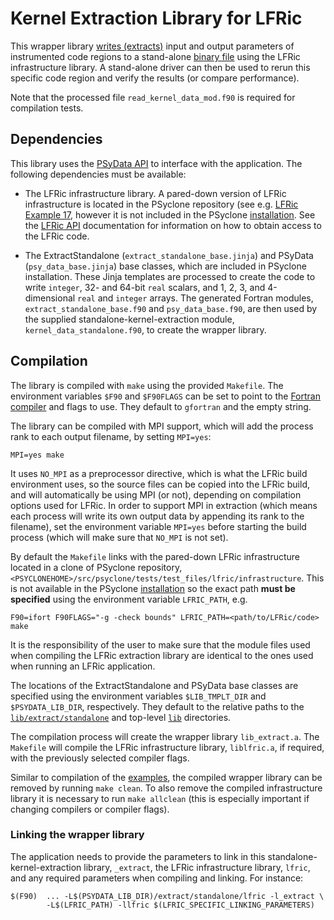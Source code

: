 # Kernel Extraction Library for LFRic

This wrapper library [writes (extracts)](
https://psyclone.readthedocs.io/en/stable/psyke.html) input and output
parameters of instrumented code regions to a stand-alone
[binary file](https://psyclone.readthedocs.io/en/stable/psyke.html#extraction_libraries)
using the LFRic infrastructure library. A stand-alone driver can then be
used to rerun this specific code region and verify the results (or
compare performance).

Note that the processed file ``read_kernel_data_mod.f90`` is required for
compilation tests.

## Dependencies

This library uses the [PSyData API](
https://psyclone.readthedocs.io/en/stable/psy_data.html) to interface with
the application. The following dependencies must be available:

- The LFRic infrastructure library. A pared-down version of LFRic
  infrastructure is located in the PSyclone repository (see e.g.
  [LFRic Example 17](
  https://github.com/stfc/PSyclone/tree/master/examples/lfric/eg17), however
  it is not included in the PSyclone [installation](
  ./../../../README.md#installation). See the [LFRic API](
  https://psyclone.readthedocs.io/en/latest/lfric.html) documentation
  for information on how to obtain access to the LFRic code.

- The ExtractStandalone (``extract_standalone_base.jinja``) and PSyData
  (``psy_data_base.jinja``) base classes, which are included in PSyclone
  installation. These Jinja templates are processed to create the
  code to write ``integer``, 32- and 64-bit ``real`` scalars, and 1, 2, 3,
  and 4-dimensional ``real`` and ``integer`` arrays. The generated Fortran
  modules, ``extract_standalone_base.f90`` and ``psy_data_base.f90``, are then
  used by the supplied standalone-kernel-extraction module,
  ``kernel_data_standalone.f90``, to create the wrapper library.

## Compilation

The library is compiled with ``make`` using the provided ``Makefile``. The
environment variables ``$F90`` and ``$F90FLAGS`` can be set to point to the
[Fortran compiler](./../../../README.md#compilation) and flags to use. They
default to ``gfortran`` and the empty string.

The library can be compiled with MPI support, which will add the process rank
to each output filename, by setting ``MPI=yes``:

```shell
MPI=yes make
```

It uses ``NO_MPI`` as a preprocessor directive, which is what the LFRic build
environment uses, so the source files can be copied into the LFRic build, and
will automatically be using MPI (or not), depending on compilation options used
for LFRic. In order to support MPI in extraction (which means each process will write
its own output data by appending its rank to the filename), set the environment
variable ``MPI=yes`` before starting the build process (which will make sure
that ``NO_MPI`` is not set).

By default the ``Makefile`` links with the pared-down
LFRic infrastructure located in a clone of PSyclone repository,
``<PSYCLONEHOME>/src/psyclone/tests/test_files/lfric/infrastructure``.
This is not available in the PSyclone [installation](
./../../../README.md#installation) so the exact path
**must be specified** using the environment variable ``LFRIC_PATH``, e.g.

```shell
F90=ifort F90FLAGS="-g -check bounds" LFRIC_PATH=<path/to/LFRic/code> make
```

It is the responsibility of the user to make sure that the module files
used when compiling the LFRic extraction library are identical to the ones
used when running an LFRic application.

The locations of the ExtractStandalone and PSyData base classes are
specified using the environment variables ``$LIB_TMPLT_DIR`` and
``$PSYDATA_LIB_DIR``, respectively. They default to the relative paths to
the [``lib/extract/standalone``](./../) and top-level [``lib``](./../../../)
directories.

The compilation process will create the wrapper library
``lib_extract.a``. The ``Makefile`` will compile the LFRic
infrastructure library, ``liblfric.a``, if required, with the
previously selected compiler flags.

Similar to compilation of the [examples](
https://psyclone.readthedocs.io/en/latest/tutorials_and_examples/examples_intro.html#compilation), the
compiled wrapper library can be removed by running ``make clean``. To also
remove the compiled infrastructure library it is necessary to run
``make allclean`` (this is especially important if changing compilers
or compiler flags).

### Linking the wrapper library

The application needs to provide the parameters to link in this
standalone-kernel-extraction library, ``_extract``, the LFRic
infrastructure library, ``lfric``, and any required
parameters when compiling and linking. For instance:

```shell
$(F90)  ... -L$(PSYDATA_LIB_DIR)/extract/standalone/lfric -l_extract \
        -L$(LFRIC_PATH) -llfric $(LFRIC_SPECIFIC_LINKING_PARAMETERS)
```

<!--
## Licence

-------------------------------------------------------------------------------

BSD 3-Clause License

Copyright (c) 2020-2025, Science and Technology Facilities Council.
All rights reserved.

Redistribution and use in source and binary forms, with or without
modification, are permitted provided that the following conditions are met:

* Redistributions of source code must retain the above copyright notice, this
  list of conditions and the following disclaimer.

* Redistributions in binary form must reproduce the above copyright notice,
  this list of conditions and the following disclaimer in the documentation
  and/or other materials provided with the distribution.

* Neither the name of the copyright holder nor the names of its
  contributors may be used to endorse or promote products derived from
  this software without specific prior written permission.

THIS SOFTWARE IS PROVIDED BY THE COPYRIGHT HOLDERS AND CONTRIBUTORS
"AS IS" AND ANY EXPRESS OR IMPLIED WARRANTIES, INCLUDING, BUT NOT
LIMITED TO, THE IMPLIED WARRANTIES OF MERCHANTABILITY AND FITNESS
FOR A PARTICULAR PURPOSE ARE DISCLAIMED. IN NO EVENT SHALL THE
COPYRIGHT HOLDER OR CONTRIBUTORS BE LIABLE FOR ANY DIRECT, INDIRECT,
INCIDENTAL, SPECIAL, EXEMPLARY, OR CONSEQUENTIAL DAMAGES (INCLUDING,
BUT NOT LIMITED TO, PROCUREMENT OF SUBSTITUTE GOODS OR SERVICES;
LOSS OF USE, DATA, OR PROFITS; OR BUSINESS INTERRUPTION) HOWEVER
CAUSED AND ON ANY THEORY OF LIABILITY, WHETHER IN CONTRACT, STRICT
LIABILITY, OR TORT (INCLUDING NEGLIGENCE OR OTHERWISE) ARISING IN
ANY WAY OUT OF THE USE OF THIS SOFTWARE, EVEN IF ADVISED OF THE
POSSIBILITY OF SUCH DAMAGE.

-------------------------------------------------------------------------------
Authors: J. Henrichs, Bureau of Meteorology,
         I. Kavcic, Met Office
-->
